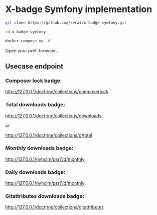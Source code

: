 # X-badge Symfony implementation



```bash
git clone https://github.com/zerai/x-badge-symfony.git

cd x-badge-symfony

docker-compose up -d
```

Open your pref. browser...

## Usecase endpoint 

### Composer lock badge:

http://127.0.0.1/doctrine/collections/composerlock

### Total downloads badge:

http://127.0.0.1/doctrine/collections/downloads

or

http://127.0.0.1/doctrine/collections/d/total

### Monthly downloads badge:

http://127.0.0.1/nyholm/psr7/d/monthly

### Daily downloads badge:

http://127.0.0.1/nyholm/psr7/d/monthly

### Gitattributes downloads badge:

http://127.0.0.1/doctrine/collections/gitattributes